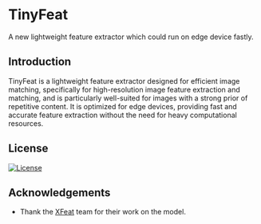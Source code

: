 # TinyFeat

A new lightweight feature extractor which could run on edge device fastly.

## Introduction
TinyFeat is a lightweight feature extractor designed for efficient image matching, specifically for high-resolution image feature extraction and matching, and is particularly well-suited for images with a strong prior of repetitive content. It is optimized for edge devices, providing fast and accurate feature extraction without the need for heavy computational resources.

## License
[![License](https://img.shields.io/badge/License-Apache_2.0-blue.svg)](LICENSE)

## Acknowledgements
- Thank the [XFeat](https://www.verlab.dcc.ufmg.br/descriptors/xfeat_cvpr24/) team for their work on the model.
